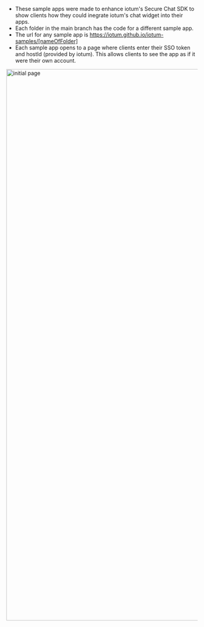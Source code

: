 - These sample apps were made to enhance iotum's Secure Chat SDK to show clients how they could inegrate iotum's chat widget into their apps. 
- Each folder in the main branch has the code for a different sample app.
- The url for any sample app is https://iotum.github.io/iotum-samples/[nameOfFolder]
- Each sample app opens to a page where clients enter their SSO token and hostId (provided by iotum). This allows clients to see the app as if it were their own account.
<img width="1448" alt="initial page" src="https://github.com/Kiran-Mandhane/iotum-samples/assets/108360272/cf7b13ad-eff7-45a3-8420-1c1b2f521452">
